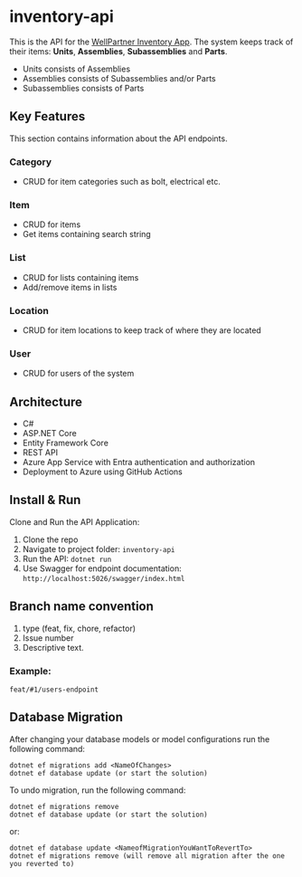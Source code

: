 # inventory-api

This is the API for the [WellPartner Inventory App](https://github.com/OptiCorp/inventory-app). 
The system keeps track of their items: **Units**, **Assemblies**, **Subassemblies** and **Parts**.

- Units consists of Assemblies
- Assemblies consists of Subassemblies and/or Parts
- Subassemblies consists of Parts

## Key Features
This section contains information about the API endpoints.

### Category

- CRUD for item categories such as bolt, electrical etc.


### Item

- CRUD for items
- Get items containing search string

### List

- CRUD for lists containing items
- Add/remove items in lists

### Location

- CRUD for item locations to keep track of where they are located

### User

- CRUD for users of the system


## Architecture

- C#
- ASP.NET Core
- Entity Framework Core
- REST API
- Azure App Service with Entra authentication and authorization
- Deployment to Azure using GitHub Actions

## Install & Run

Clone and Run the API Application:

1. Clone the repo
2. Navigate to project folder: `inventory-api`
3. Run the API: `dotnet run`
4. Use Swagger for endpoint documentation: `http://localhost:5026/swagger/index.html`


## Branch name convention
1. type (feat, fix, chore, refactor)
2. Issue number
3. Descriptive text.

### Example:

```
feat/#1/users-endpoint
```

## Database Migration

After changing your database models or model configurations run the following command:

```dotnet
dotnet ef migrations add <NameOfChanges>
dotnet ef database update (or start the solution)
```

To undo migration, run the following command:

```dotnet
dotnet ef migrations remove
dotnet ef database update (or start the solution)
```

or:

```dotnet
dotnet ef database update <NameofMigrationYouWantToRevertTo>
dotnet ef migrations remove (will remove all migration after the one you reverted to)
```
